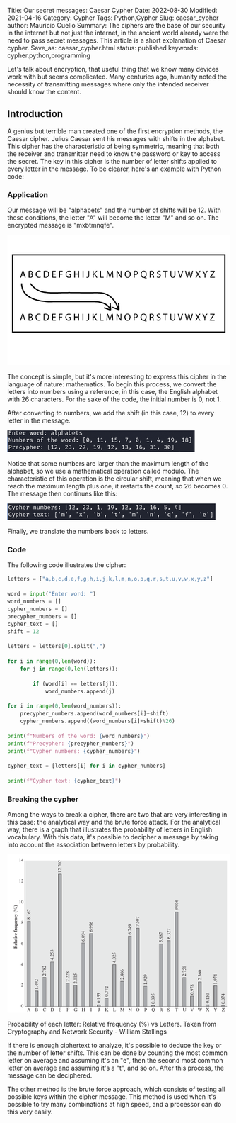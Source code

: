 Title: Our secret messages: Caesar Cypher
Date: 2022-08-30
Modified: 2021-04-16
Category: Cypher
Tags: Python,Cypher
Slug: caesar_cypher
author: Mauricio Cuello
Summary: The ciphers are the base of our security in the internet but not just the internet, in the ancient world already were the need to pass secret messages. This article is a short explanation of Caesar cypher.
Save_as: caesar_cypher.html
status: published
keywords: cypher,python,programming

Let's talk about encryption, that useful thing that we know many devices work with but seems complicated. Many centuries ago, humanity noted the necessity of transmitting messages where only the intended receiver should know the content.

## Introduction

A genius but terrible man created one of the first encryption methods, the Caesar cipher. Julius Caesar sent his messages with shifts in the alphabet. This cipher has the characteristic of being symmetric, meaning that both the receiver and transmitter need to know the password or key to access the secret. The key in this cipher is the number of letter shifts applied to every letter in the message. To be clearer, here's an example with Python code:

### Application

Our message will be "alphabets" and the number of shifts will be 12. With these conditions, the letter "A" will become the letter "M" and so on. The encrypted message is "mxbtmnqfe".

![caesar](../images/cipher/caesar.gif)

The concept is simple, but it's more interesting to express this cipher in the language of nature: mathematics. To begin this process, we convert the letters into numbers using a reference, in this case, the English alphabet with 26 characters. For the sake of the code, the initial number is 0, not 1.

After converting to numbers, we add the shift (in this case, 12) to every letter in the message.

![alphabet](../images/cipher/alphabet.png)

Notice that some numbers are larger than the maximum length of the alphabet, so we use a mathematical operation called modulo. The characteristic of this operation is the circular shift, meaning that when we reach the maximum length plus one, it restarts the count, so 26 becomes 0. The message then continues like this:

![translation](../images/cipher/translation.png)

Finally, we translate the numbers back to letters.

### Code

 The following code illustrates the cipher:

```python
letters = ["a,b,c,d,e,f,g,h,i,j,k,l,m,n,o,p,q,r,s,t,u,v,w,x,y,z"]

word = input("Enter word: ")
word_numbers = []
cypher_numbers = []
precypher_numbers = []
cypher_text = []
shift = 12

letters = letters[0].split(",")

for i in range(0,len(word)):
    for j in range(0,len(letters)):
        
        if (word[i] == letters[j]):
            word_numbers.append(j)

for i in range(0,len(word_numbers)):
    precypher_numbers.append(word_numbers[i]+shift)
    cypher_numbers.append((word_numbers[i]+shift)%26)

print(f"Numbers of the word: {word_numbers}")
print(f"Precypher: {precypher_numbers}")
print(f"Cypher numbers: {cypher_numbers}")
            
cypher_text = [letters[i] for i in cypher_numbers]

print(f"Cypher text: {cypher_text}")
```

### Breaking the cypher

Among the ways to break a cipher, there are two that are very interesting in this case: the analytical way and the brute force attack. For the analytical way, there is a graph that illustrates the probability of letters in English vocabulary. With this data, it's possible to decipher a message by taking into account the association between letters by probability. 

![Probability of each letter: Relative frequency (%) vs Letters. Taken from  Cryptography and Network Security - William Stallings](../images/cipher/letters_frequency.png)

Probability of each letter: Relative frequency (%) vs Letters. Taken from Cryptography and Network Security - William Stallings

If there is enough ciphertext to analyze, it's possible to deduce the key or the number of letter shifts. This can be done by counting the most common letter on average and assuming it's an "e", then the second most common letter on average and assuming it's a "t", and so on. After this process, the message can be deciphered.

The other method is the brute force approach, which consists of testing all possible keys within the cipher message. This method is used when it's possible to try many combinations at high speed, and a processor can do this very easily.